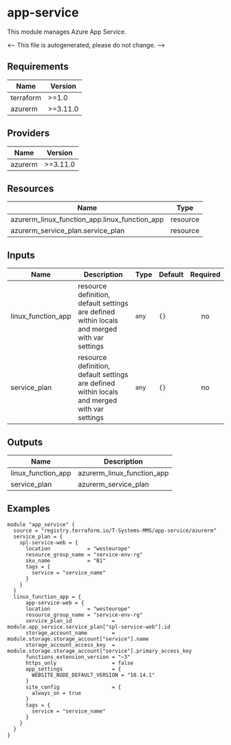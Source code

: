 <!-- BEGIN_TF_DOCS -->
# app-service

This module manages Azure App Service.

<-- This file is autogenerated, please do not change. -->

## Requirements

| Name | Version |
|------|---------|
| terraform | >=1.0 |
| azurerm | >=3.11.0 |

## Providers

| Name | Version |
|------|---------|
| azurerm | >=3.11.0 |

## Resources

| Name | Type |
|------|------|
| azurerm_linux_function_app.linux_function_app | resource |
| azurerm_service_plan.service_plan | resource |

## Inputs

| Name | Description | Type | Default | Required |
|------|-------------|------|---------|:--------:|
| linux_function_app | resource definition, default settings are defined within locals and merged with var settings | `any` | `{}` | no |
| service_plan | resource definition, default settings are defined within locals and merged with var settings | `any` | `{}` | no |

## Outputs

| Name | Description |
|------|-------------|
| linux_function_app | azurerm_linux_function_app |
| service_plan | azurerm_service_plan |

## Examples

```hcl
module "app_service" {
  source = "registry.terraform.io/T-Systems-MMS/app-service/azurerm"
  service_plan = {
    spl-service-web = {
      location            = "westeurope"
      resource_group_name = "service-env-rg"
      sku_name            = "B1"
      tags = {
        service = "service_name"
      }
    }
  }
  linux_function_app = {
      app-service-web = {
      location            = "westeurope"
      resource_group_name = "service-env-rg"
      service_plan_id             = module.app_service.service_plan["spl-service-web"].id
      storage_account_name        = module.storage.storage_account["service"].name
      storage_account_access_key  = module.storage.storage_account["service"].primary_access_key
      functions_extension_version = "~3"
      https_only                  = false
      app_settings                = {
        WEBSITE_NODE_DEFAULT_VERSION = "10.14.1"
      }
      site_config                 = {
        always_on = true
      }
      tags = {
        service = "service_name"
      }
    }
  }
}


```
<!-- END_TF_DOCS -->